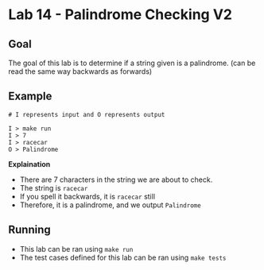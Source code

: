 # Lab 14 - Palindrome Checking V2

## Goal

The goal of this lab is to determine if a string given is a palindrome. (can be read the same way backwards as forwards)

## Example

```
# I represents input and O represents output

I > make run
I > 7
I > racecar
O > Palindrome
```

**Explaination**
- There are 7 characters in the string we are about to check.
- The string is `racecar`
- If you spell it backwards, it is `racecar` still
- Therefore, it is a palindrome, and we output `Palindrome`

## Running

- This lab can be ran using `make run`
- The test cases defined for this lab can be ran using `make tests`